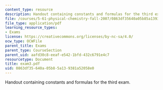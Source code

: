 ```yaml
---
content_type: resource
description: Handout containing constants and formulas for the third exam.
file: /courses/5-61-physical-chemistry-fall-2007/0863df35640a05b85a139381a52058e0_exam3.pdf
file_type: application/pdf
learning_resource_types:
- Exams
license: https://creativecommons.org/licenses/by-nc-sa/4.0/
ocw_type: OCWFile
parent_title: Exams
parent_type: CourseSection
parent_uid: aafd30c8-eeaf-e542-1bfd-432c6791e4c7
resourcetype: Document
title: exam3.pdf
uid: 0863df35-640a-05b8-5a13-9381a52058e0
---
```

Handout containing constants and formulas for the third exam.